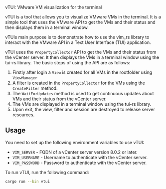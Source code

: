 vTUI: VMware VM visualization for the terminal

vTUI is a tool that allows you to visualize VMware VMs in the terminal. It is a simple tool that
uses the VMware API to get the VMs and their status and then displays them in a terminal window.

vTUIs main purpose is to demonstrate how to use the vim_rs library to interact with the VMware API
in a Text User Interface (TUI) application.

vTUI uses the `PropertyCollector` API to get the VMs and their status from the vCenter server. It
then displays the VMs in a terminal window using the tui-rs library. The basic steps of using the
API are as follows:

1. Firstly after login a `View` is created for all VMs in the rootfolder using `ViewManager`
2. A filter is created in the `PropertyCollector` for the VMs using the `CreateFilter` method.
3. The `WaitForUpdates` method is used to get continuous updates about VMs and their status from the vCenter server.
4. The VMs are displayed in a terminal window using the tui-rs library.
5. Upon exit, the view, filter and session are destroyed to release server resources.

## Usage

You need to set up the following environment variables to use vTUI:

- `VIM_SERVER` - FQDN of a vCenter server version 8.0.2 or later.
- `VIM_USERNAME` - Username to authenticate with the vCenter server.
- `VIM_PASSWORD` - Password to authenticate with the vCenter server.

To run vTUI, run the following command:

```bash
cargo run --bin vtui
```
